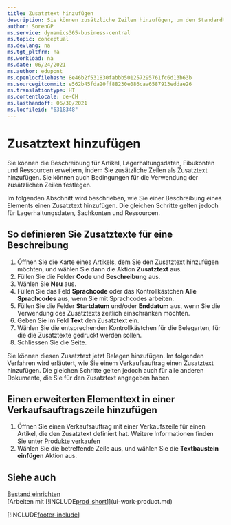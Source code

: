 ```yaml
---
title: Zusatztext hinzufügen
description: Sie können zusätzliche Zeilen hinzufügen, um den Standardtext zu erweitern, der einen Artikel, ein Fibukonto oder andere Daten beschreibt.
author: SorenGP
ms.service: dynamics365-business-central
ms.topic: conceptual
ms.devlang: na
ms.tgt_pltfrm: na
ms.workload: na
ms.date: 06/24/2021
ms.author: edupont
ms.openlocfilehash: 8e46b2f531830fabbb501257295761fc6d13b63b
ms.sourcegitcommit: e562b45fda20ff88230e086caa6587913eddae26
ms.translationtype: HT
ms.contentlocale: de-CH
ms.lasthandoff: 06/30/2021
ms.locfileid: "6318348"
---
```

# <a name="add-extended-text"></a>Zusatztext hinzufügen

Sie können die Beschreibung für Artikel, Lagerhaltungsdaten, Fibukonten und Ressourcen erweitern, indem Sie zusätzliche Zeilen als Zusatztext hinzufügen. Sie können auch Bedingungen für die Verwendung der zusätzlichen Zeilen festlegen.  

Im folgenden Abschnitt wird beschrieben, wie Sie einer Beschreibung eines Elements einen Zusatztext hinzufügen. Die gleichen Schritte gelten jedoch für Lagerhaltungsdaten, Sachkonten und Ressourcen.  

## <a name="to-define-extended-text-for-an-description"></a>So definieren Sie Zusatztexte für eine Beschreibung

1. Öffnen Sie die Karte eines Artikels, dem Sie den Zusatztext hinzufügen möchten, und wählen Sie dann die Aktion **Zusatztext** aus.
2. Füllen Sie die Felder **Code** und **Beschreibung** aus.
3. Wählen Sie **Neu** aus.
4. Füllen Sie das Feld **Sprachcode** oder das Kontrollkästchen **Alle Sprachcodes** aus, wenn Sie mit Sprachcodes arbeiten.
5. Füllen Sie die Felder **Startdatum** und/oder **Enddatum** aus, wenn Sie die Verwendung des Zusatztexts zeitlich einschränken möchten.
6. Geben Sie im Feld **Text** den Zusatztext ein.
7. Wählen Sie die entsprechenden Kontrollkästchen für die Belegarten, für die die Zusatztexte gedruckt werden sollen.
8. Schliessen Sie die Seite.

Sie können diesen Zusatztext jetzt Belegen hinzufügen. Im folgenden Verfahren wird erläutert, wie Sie einem Verkaufsauftrag einen Zusatztext hinzufügen. Die gleichen Schritte gelten jedoch auch für alle anderen Dokumente, die Sie für den Zusatztext angegeben haben.  

## <a name="to-add-an-extended-item-text-on-a-sales-order-line"></a>Einen erweiterten Elementtext in einer Verkaufsauftragszeile hinzufügen

1. Öffnen Sie einen Verkaufsauftrag mit einer Verkaufszeile für einen Artikel, die den Zusatztext definiert hat. Weitere Informationen finden Sie unter [Produkte verkaufen](sales-how-sell-products.md)
2. Wählen Sie die betreffende Zeile aus, und wählen Sie die **Textbaustein einfügen** Aktion aus.

## <a name="see-also"></a>Siehe auch

[Bestand einrichten](inventory-setup-inventory.md)  
[Arbeiten mit [!INCLUDE[prod_short](includes/prod_short.md)]](ui-work-product.md)


[!INCLUDE[footer-include](includes/footer-banner.md)]